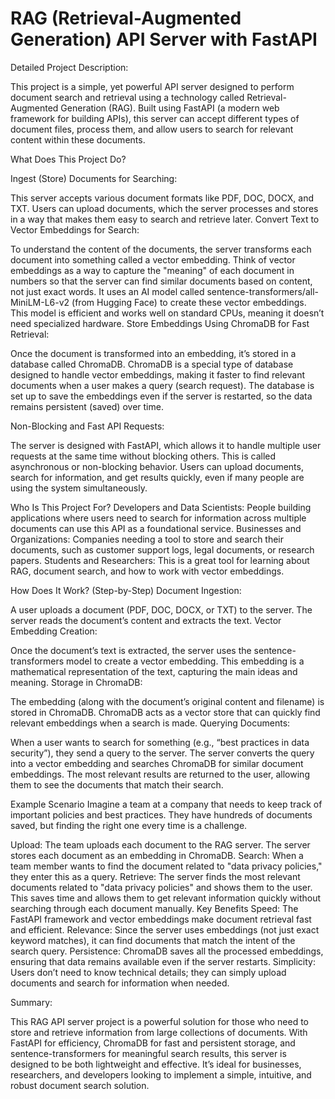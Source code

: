 # RAG (Retrieval-Augmented Generation) API Server with FastAPI


Detailed Project Description:

This project is a simple, yet powerful API server designed to perform document search and retrieval using a technology called Retrieval-Augmented Generation (RAG). Built using FastAPI (a modern web framework for building APIs), this server can accept different types of document files, process them, and allow users to search for relevant content within these documents.



What Does This Project Do?

Ingest (Store) Documents for Searching:

This server accepts various document formats like PDF, DOC, DOCX, and TXT.
Users can upload documents, which the server processes and stores in a way that makes them easy to search and retrieve later.
Convert Text to Vector Embeddings for Search:

To understand the content of the documents, the server transforms each document into something called a vector embedding.
Think of vector embeddings as a way to capture the "meaning" of each document in numbers so that the server can find similar documents based on content, not just exact words.
It uses an AI model called sentence-transformers/all-MiniLM-L6-v2 (from Hugging Face) to create these vector embeddings. This model is efficient and works well on standard CPUs, meaning it doesn’t need specialized hardware.
Store Embeddings Using ChromaDB for Fast Retrieval:

Once the document is transformed into an embedding, it’s stored in a database called ChromaDB.
ChromaDB is a special type of database designed to handle vector embeddings, making it faster to find relevant documents when a user makes a query (search request).
The database is set up to save the embeddings even if the server is restarted, so the data remains persistent (saved) over time.

Non-Blocking and Fast API Requests:

The server is designed with FastAPI, which allows it to handle multiple user requests at the same time without blocking others. This is called asynchronous or non-blocking behavior.
Users can upload documents, search for information, and get results quickly, even if many people are using the system simultaneously.

Who Is This Project For?
Developers and Data Scientists: People building applications where users need to search for information across multiple documents can use this API as a foundational service.
Businesses and Organizations: Companies needing a tool to store and search their documents, such as customer support logs, legal documents, or research papers.
Students and Researchers: This is a great tool for learning about RAG, document search, and how to work with vector embeddings.

How Does It Work? (Step-by-Step)
Document Ingestion:

A user uploads a document (PDF, DOC, DOCX, or TXT) to the server.
The server reads the document’s content and extracts the text.
Vector Embedding Creation:

Once the document’s text is extracted, the server uses the sentence-transformers model to create a vector embedding.
This embedding is a mathematical representation of the text, capturing the main ideas and meaning.
Storage in ChromaDB:

The embedding (along with the document’s original content and filename) is stored in ChromaDB.
ChromaDB acts as a vector store that can quickly find relevant embeddings when a search is made.
Querying Documents:

When a user wants to search for something (e.g., “best practices in data security”), they send a query to the server.
The server converts the query into a vector embedding and searches ChromaDB for similar document embeddings.
The most relevant results are returned to the user, allowing them to see the documents that match their search.

Example Scenario
Imagine a team at a company that needs to keep track of important policies and best practices. They have hundreds of documents saved, but finding the right one every time is a challenge.

Upload: The team uploads each document to the RAG server. The server stores each document as an embedding in ChromaDB.
Search: When a team member wants to find the document related to "data privacy policies," they enter this as a query.
Retrieve: The server finds the most relevant documents related to "data privacy policies" and shows them to the user. This saves time and allows them to get relevant information quickly without searching through each document manually.
Key Benefits
Speed: The FastAPI framework and vector embeddings make document retrieval fast and efficient.
Relevance: Since the server uses embeddings (not just exact keyword matches), it can find documents that match the intent of the search query.
Persistence: ChromaDB saves all the processed embeddings, ensuring that data remains available even if the server restarts.
Simplicity: Users don’t need to know technical details; they can simply upload documents and search for information when needed.

Summary:

This RAG API server project is a powerful solution for those who need to store and retrieve information from large collections of documents. With FastAPI for efficiency, ChromaDB for fast and persistent storage, and sentence-transformers for meaningful search results, this server is designed to be both lightweight and effective. It’s ideal for businesses, researchers, and developers looking to implement a simple, intuitive, and robust document search solution.





